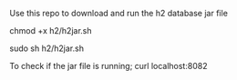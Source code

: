 Use this repo to download and run the h2 database jar file

chmod +x h2/h2jar.sh

sudo sh h2/h2jar.sh

To check if the jar file is running;
curl localhost:8082
